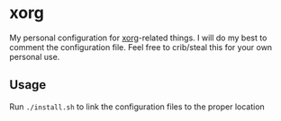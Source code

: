 # xorg

My personal configuration for [xorg](https://www.x.org/wiki/)-related things.
I will do my best to comment the configuration file. Feel free to crib/steal this for your own personal use.

## Usage

Run `./install.sh` to link the configuration files to the proper location
